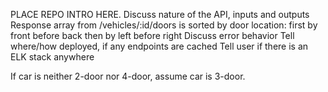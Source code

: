 PLACE REPO INTRO HERE.
    Discuss nature of the API, inputs and outputs
    Response array from /vehicles/:id/doors is sorted by door location:
        first by front before back
        then by left before right
    Discuss error behavior
    Tell where/how deployed, if any endpoints are cached
    Tell user if there is an ELK stack anywhere

If car is neither 2-door nor 4-door, assume car is 3-door.

